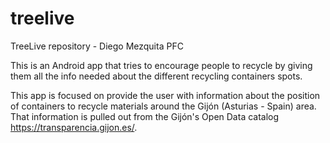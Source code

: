 # treelive
TreeLive repository - Diego Mezquita PFC

This is an Android app that tries to encourage people to recycle by giving them all the info needed about the different recycling containers spots.

This app is focused on provide the user with information about the position of containers to recycle materials around the Gijón (Asturias - Spain) area. That information is pulled out from the Gijón's Open Data catalog <https://transparencia.gijon.es/>.
 

